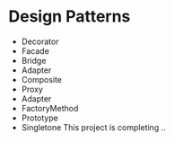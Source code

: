 # Design Patterns 


- Decorator
- Facade
- Bridge
- Adapter
- Composite
- Proxy
- Adapter
- FactoryMethod
- Prototype
- Singletone
This project is completing ..
